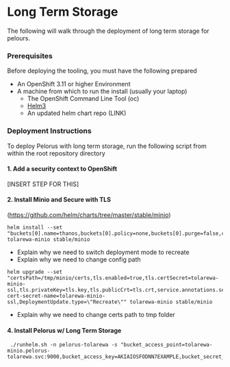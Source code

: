 # Long Term Storage

The following will walk through the deployment of long term storage for pelours.

### Prerequisites

Before deploying the tooling, you must have the following prepared

* An OpenShift 3.11 or higher Environment
* A machine from which to run the install (usually your laptop)
  * The OpenShift Command Line Tool (oc)
  * [Helm3](https://github.com/helm/helm/releases)
  * An updated helm chart repo (LINK)

### Deployment Instructions
To deploy Pelorus with long term storage, run the following script from within the root repository directory


#### 1. Add a security context to OpenShift

[INSERT STEP FOR THIS]

#### 2. Install Minio and Secure with TLS

(https://github.com/helm/charts/tree/master/stable/minio)

```
helm install --set "buckets[0].name=thanos,buckets[0].policy=none,buckets[0].purge=false,configPathmc=/tmp/minio/mc,DeploymentUpdate.type=\"Recreate\"" tolarewa-minio stable/minio
```

* Explain why we need to switch deployment mode to recreate
* Explain why we need to change config path

```
helm upgrade --set "certsPath=/tmp/minio/certs,tls.enabled=true,tls.certSecret=tolarewa-minio-ssl,tls.privateKey=tls.key,tls.publicCrt=tls.crt,service.annotations.service\.beta\.openshift\.io/serving-cert-secret-name=tolarewa-minio-ssl,DeploymentUpdate.type=\"Recreate\"" tolarewa-minio stable/minio
```

 * Explain why we need to change certs path to tmp folder

#### 4. Install Pelorus w/ Long Term Storage

```
 ./runhelm.sh -n pelorus-tolarewa -s "bucket_access_point=tolarewa-minio.pelorus-tolarewa.svc:9000,bucket_access_key=AKIAIOSFODNN7EXAMPLE,bucket_secret_access_key=wJalrXUtnFEMI/K7MDENG/bPxRfiCYEXAMPLEKEY"
 ```

